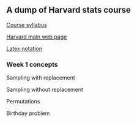 ## A dump of Harvard stats course

[Course syllabus](https://courses.edx.org/courses/course-v1:HarvardX+STAT110x+1T2020/12b16231c4c94b8b994adfdd44d11b97/)

[Harvard main web page ](https://projects.iq.harvard.edu/stat110)


[Latex notation](https://courses.edx.org/courses/course-v1:HarvardX+STAT110x+1T2020/courseware/1450d9b731444cb1879e9ae02f1a7cd2/f75bb8ffa8784f18a1838e723c63c1f8/6?activate_block_id=block-v1%3AHarvardX%2BSTAT110x%2B1T2020%2Btype%40html%2Bblock%40c916494eacd54fc8a5a4713e9ecac484)

### Week 1 concepts

Sampling with replacement

Sampling without replacement

Permutations

Birthday problem
